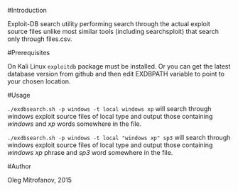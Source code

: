 #Introduction

Exploit-DB search utility performing search through the actual exploit
source files unlike most similar tools (including searchsploit) that 
search only through files.csv.

#Prerequisites
  
On Kali Linux `exploitdb` package must be installed. Or you can get
the latest database version from github and then edit EXDBPATH
variable to point to your chosen location.

#Usage

`./exdbsearch.sh -p windows -t local windows xp` will search through windows exploit source files of local type and output those containing *windows* and *xp* words somewhere in the file.

`./exdbsearch.sh -p windows -t local "windows xp" sp3` will search through windows exploit source files of local type and output those containing *windows xp* phrase and *sp3* word somewhere in the file.

#Author

Oleg Mitrofanov, 2015


